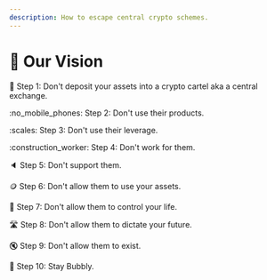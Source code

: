 ```yaml
---
description: How to escape central crypto schemes.
---
```


# 🔭 Our Vision

:gun: Step 1: Don't deposit your assets into a crypto cartel aka a central exchange.

:no\_mobile\_phones: Step 2: Don't use their products.

:scales: Step 3: Don't use their leverage.

:construction\_worker: Step 4: Don't work for them.

:speaker: Step 5: Don't support them.

:coin: Step 6: Don't allow them to use your assets.

:dna: Step 7: Don't allow them to control your life.

:motorway: Step 8: Don't allow them to dictate your future.

:mute: Step 9: Don't allow them to exist.

🫧 Step 10: Stay Bubbly.

